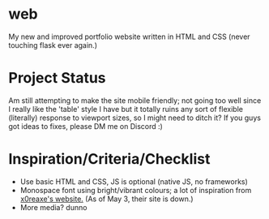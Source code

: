 # web
My new and improved portfolio website written in HTML and CSS (never touching flask ever again.)

# Project Status
Am still attempting to make the site mobile friendly; not going too well since I really like the 'table' style I have but it totally ruins any sort of flexible (literally) response to viewport sizes, so I might need to ditch it? If you guys got ideas to fixes, please DM me on Discord :)

# Inspiration/Criteria/Checklist
- Use basic HTML and CSS, JS is optional (native JS, no frameworks)
- Monospace font using bright/vibrant colours; a lot of inspiration from [x0reaxe's website.](x0reaxe.ax) (As of May 3, their site is down.)
- More media? dunno  
